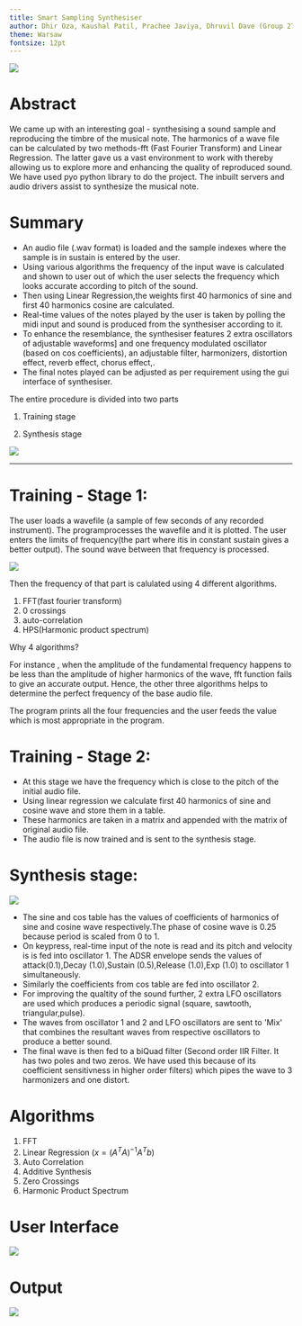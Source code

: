 ```yaml
---
title: Smart Sampling Synthesiser
author: Dhir Oza, Kaushal Patil, Prachee Javiya, Dhruvil Dave (Group 27)
theme: Warsaw
fontsize: 12pt
---
```


![](../03.jpg)

# Abstract
We came up with an interesting goal - synthesising a sound sample and reproducing the timbre of the musical note.
The harmonics of a wave file can be calculated by two methods-fft (Fast Fourier Transform) and Linear Regression.
The latter gave us a vast environment to work with thereby allowing us to explore more and enhancing the quality of reproduced sound. We have used pyo python library to do the project. The inbuilt servers and audio drivers assist to synthesize the musical note.

# Summary
* An audio file (.wav format) is loaded and the sample indexes where the sample is in sustain is entered by the user.
* Using various algorithms the frequency of the input wave is calculated and shown to user out of which the user selects the frequency which looks accurate according to pitch of the sound.
* Then using Linear Regression,the weights first 40 harmonics of sine and first 40 harmonics  cosine are calculated.
* Real-time values of the notes played by the user is taken by polling the midi input and  sound is produced from the synthesiser according to it.
* To enhance the resemblance, the synthesiser features 2 extra oscillators of adjustable waveforms] and one frequency modulated oscillator (based on cos coefficients), an adjustable filter, harmonizers, distortion effect, reverb effect, chorus effect,.
* The final notes played can be adjusted as per requirement using the gui interface of synthesiser.

The entire procedure is divided into two parts

1) Training stage

2) Synthesis stage

![](../misc/training.png)

---

# Training - Stage 1:

The user loads a wavefile (a sample of few seconds of any recorded instrument). The programprocesses the wavefile and it is plotted. The user enters the limits of frequency(the part where itis in constant sustain gives a better output). The sound wave between that frequency is processed.

![](../misc/matplotli.png)

Then the frequency of that part is calulated using 4 different algorithms.

1. FFT(fast fourier transform)
1. 0 crossings
1. auto-correlation
1. HPS(Harmonic product spectrum)

Why 4 algorithms?

For instance , when the amplitude of the fundamental frequency happens to be less than the amplitude of higher harmonics of the wave, fft function fails to give an accurate output. Hence, the other three algorithms helps to determine the perfect frequency of the base audio file.

The program prints all the four frequencies and the user feeds the value which is most appropriate in the program.


# Training - Stage 2:

- At this stage we have the frequency which is close to the pitch of the initial audio file.
- Using linear regression we calculate first 40 harmonics of sine and cosine wave and store them in a table.
- These harmonics are taken in a matrix  and appended with the matrix of original audio file.
- The audio file is now trained and is sent to the synthesis stage.

# Synthesis stage:

![](../misc/synthesis.png)

- The sine and cos table has the values of coefficients of harmonics of sine and cosine wave respectively.The phase of cosine wave is 0.25 because period is scaled from 0 to 1.
- On keypress, real-time input of the note is read and its pitch and velocity is is fed into oscillator 1. The ADSR envelope sends the values of attack(0.1),Decay (1.0),Sustain (0.5),Release (1.0),Exp (1.0) to oscillator 1 simultaneously.
- Similarly  the coefficients from cos table are fed into oscillator 2.
- For improving the qualtity of the sound further, 2 extra LFO oscillators are used which produces a periodic signal (square, sawtooth, triangular,pulse).
- The waves from oscillator 1 and 2 and LFO oscillators are sent to 'Mix' that combines the resultant waves from respective oscillators to produce a better sound.
- The final wave is then fed to a biQuad filter (Second order IIR Filter. It has two poles and two zeros. We have used this because of its coefficient sensitivness in higher order filters) which pipes the wave to 3 harmonizers and one distort.

# Algorithms
1. FFT
1. Linear Regression ($x = \left(A^{T}A\right)^{-1}A^{T}b$)
1. Auto Correlation
1. Additive Synthesis
1. Zero Crossings
1. Harmonic Product Spectrum

# User Interface
![](../misc/Innterface.png)


# Output
![](../misc/Output.png)
